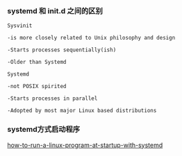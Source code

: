 ### systemd 和 init.d 之间的区别

```
Sysvinit

-is more closely related to Unix philosophy and design

-Starts processes sequentially(ish)

-Older than Systemd

Systemd

-not POSIX spirited

-Starts processes in parallel

-Adopted by most major Linux based distributions
```

### systemd方式启动程序

[how-to-run-a-linux-program-at-startup-with-systemd](https://www.howtogeek.com/687970/how-to-run-a-linux-program-at-startup-with-systemd/)
